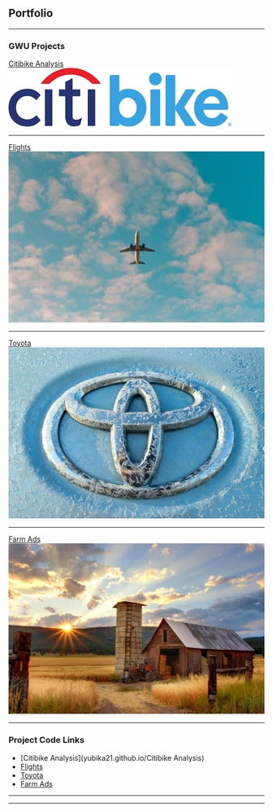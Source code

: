 ## Portfolio

---

### GWU Projects

[Citibike Analysis](/sample_page)
<img src="images/citibike.png?raw=true"/>

---
[Flights](/pdf/sample_presentation.pdf)
<img src="images/philip-myrtorp-iiqpxCg2GD4-unsplash.jpg?raw=true"/>

---
[Toyota](http://example.com/)
<img src="images/photo-1546545817-27f0fb006153.webp?raw=true"/>

---
[Farm Ads](http://example.com/)
<img src="images/timothy-eberly-XemjjFd_4qE-unsplash.jpg?raw=true"/>

---

### Project Code Links

- [Citibike Analysis](yubika21.github.io/Citibike Analysis)
- [Flights](http://example.com/)
- [Toyota](http://example.com/)
- [Farm Ads](http://example.com/)

---




---

